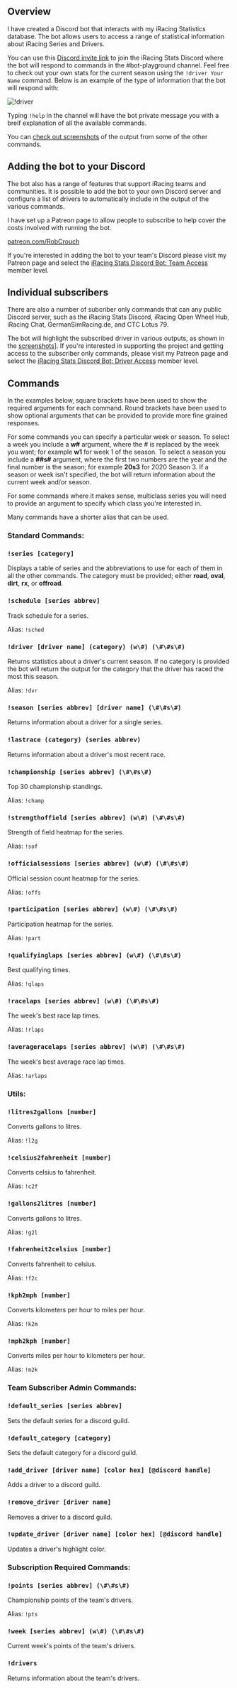 ## Overview

I have created a Discord bot that interacts with my iRacing Statistics database. The bot allows users to access a range of statistical information about iRacing Series and Drivers.

You can use this [Discord invite link](https://discord.gg/AFW8BDm) to join the iRacing Stats Discord where the bot will respond to commands in the #bot-playground channel. Feel free to check out your own stats for the current season using the `!driver Your Name` command. Below is an example of the type of information that the bot will respond with:

![!driver](https://user-images.githubusercontent.com/658935/100395468-255c5300-3095-11eb-8d52-dbfa5f1a7d5c.png)

Typing `!help` in the channel will have the bot private message you with a breif explanation of all the available commands.

You can [check out screenshots](screenshots.html) of the output from some of the other commands.

## Adding the bot to your Discord

The bot also has a range of features that support iRacing teams and communities. It is possible to add the bot to your own Discord server and configure a list of drivers to automatically include in the output of the various commands.

I have set up a Patreon page to allow people to subscribe to help cover the costs involved with running the bot.

[patreon.com/RobCrouch](https://patreon.com/RobCrouch)

If you're interested in adding the bot to your team's Discord please visit my Patreon page and select the [iRacing Stats Discord Bot: Team Access](https://www.patreon.com/join/RobCrouch/checkout?rid=5846445) member level.

## Individual subscribers

There are also a number of subcriber only commands that can any public Discord server, such as the iRacing Stats Discord, iRacing Open Wheel Hub, iRacing Chat, GermanSimRacing.de, and CTC Lotus 79.

The bot will highlight the subscribed driver in various outputs, as shown in the [screenshots](screenshots.html)]. If you're interested in supporting the project and getting access to the subscriber only commands, please visit my Patreon page and select the [iRacing Stats Discord Bot: Driver Access](https://www.patreon.com/join/RobCrouch/checkout?rid=5846474) member level.

## Commands

In the examples below, square brackets have been used to show the required arguments for each command. Round brackets have been used to show optional arguments that can be provided to provide more fine grained responses.

For some commands you can specify a particular week or season. To select a week you include a **w\#** argument, where the # is replaced by the week you want; for example **w1** for week 1 of the season. To select a season you include a **\#\#s\#** argument, where the first two numbers are the year and the final number is the season; for example **20s3** for 2020 Season 3. If a season or week isn't specified, the bot will return information about the current week and/or season.

For some commands where it makes sense, multiclass series you will need to provide an argument to specify which class you're interested in.

Many commands have a shorter alias that can be used.

### Standard Commands:
### `!series [category]`
Displays a table of series and the abbreviations to use for each of them in all the other commands. The category must be provided; either **road**, **oval**, **dirt**, **rx**, or **offroad**.
### `!schedule [series abbrev]`
Track schedule for a series. 

Alias: `!sched`
### `!driver [driver name] (category) (w\#) (\#\#s\#)`
Returns statistics about a driver's current season. If no category is provided the bot will return the output for the category that the driver has raced the most this season.

Alias: `!dvr`
### `!season [series abbrev] [driver name] (\#\#s\#)`
Returns information about a driver for a single series.
### `!lastrace (category) (series abbrev)`
Returns information about a driver's most recent race.
### `!championship [series abbrev] (\#\#s\#)`
Top 30 championship standings. 

Alias: `!champ`
### `!strengthoffield [series abbrev] (w\#) (\#\#s\#)`
Strength of field heatmap for the series. 

Alias: `!sof`
### `!officialsessions [series abbrev] (w\#) (\#\#s\#)`
Official session count heatmap for the series. 

Alias: `!offs`
### `!participation [series abbrev] (w\#) (\#\#s\#)`
Participation heatmap for the series. 

Alias: `!part`
### `!qualifyinglaps [series abbrev] (w\#) (\#\#s\#)`
Best qualifying times. 

Alias: `!qlaps`
### `!racelaps [series abbrev] (w\#) (\#\#s\#)`
The week's best race lap times. 

Alias: `!rlaps`
### `!averageracelaps [series abbrev] (w\#) (\#\#s\#)`
The week's best average race lap times. 

Alias: `!arlaps`

### Utils:
### `!litres2gallons [number]`
Converts gallons to litres. 

Alias: `!l2g`
### `!celsius2fahrenheit [number]`
Converts celsius to fahrenheit. 

Alias: `!c2f`
### `!gallons2litres [number]`
Converts gallons to litres. 

Alias: `!g2l`
### `!fahrenheit2celsius [number]`
Converts fahrenheit to celsius. 

Alias: `!f2c`
### `!kph2mph [number]`
Converts kilometers per hour to miles per hour. 

Alias: `!k2m`
### `!mph2kph [number]`
Converts miles per hour to kilometers per hour. 

Alias: `!m2k`

### Team Subscriber Admin Commands:
### `!default_series [series abbrev]`
Sets the default series for a discord guild.
### `!default_category [category]`
Sets the default category for a discord guild.
### `!add_driver [driver name] [color hex] [@discord handle]`
Adds a driver to a discord guild.
### `!remove_driver [driver name]`
Removes a driver to a discord guild.
### `!update_driver [driver name] [color hex] [@discord handle]`
Updates a driver's highlight color.

### Subscription Required Commands:
### `!points [series abbrev] (\#\#s\#)`
Championship points of the team's drivers. 

Alias: `!pts`
### `!week [series abbrev] (w\#) (\#\#s\#)`
Current week's points of the team's drivers.
### `!drivers`
Returns information about the team's drivers.



